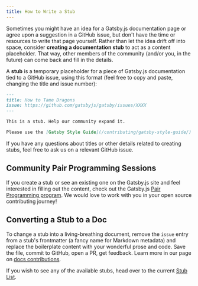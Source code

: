 ```yaml
---
title: How to Write a Stub
---
```


Sometimes you might have an idea for a Gatsby.js documentation page or agree upon a suggestion in a GitHub issue, but don't have the time or resources to write that page yourself. Rather than let the idea drift off into space, consider **creating a documentation stub** to act as a content placeholder. That way, other members of the community (and/or you, in the future) can come back and fill in the details.

A **stub** is a temporary placeholder for a piece of Gatsby.js documentation tied to a GitHub issue, using this format (feel free to copy and paste, changing the title and issue number):

```markdown:title=how-to-tame-dragons.md
---
title: How to Tame Dragons
issue: https://github.com/gatsbyjs/gatsby/issues/XXXX
---

This is a stub. Help our community expand it.

Please use the [Gatsby Style Guide](/contributing/gatsby-style-guide/) to ensure your pull request gets accepted.
```

If you have any questions about titles or other details related to creating stubs, feel free to ask us on a relevant GitHub issue.

## Community Pair Programming Sessions

If you create a stub or see an existing one on the Gatsby.js site and feel interested in filling out the content, check out the Gatsby.js [Pair Programming program](/contributing/pair-programming/). We would love to work with you in your open source contributing journey!

## Converting a Stub to a Doc

To change a stub into a living-breathing document, remove the `issue` entry from a stub's frontmatter (a fancy name for Markdown metadata) and replace the boilerplate content with your wonderful prose and code. Save the file, commit to GitHub, open a PR, get feedback. Learn more in our page on [docs contributions](/contributing/docs-contributions/).

If you wish to see any of the available stubs, head over to the current [Stub List](/contributing/stub-list/).
